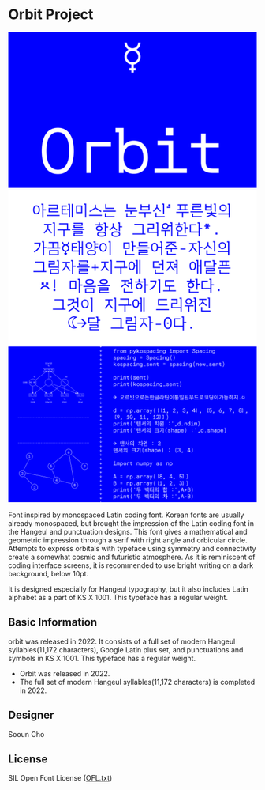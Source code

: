 # Orbit Project

![Orbit Image1](Documentation/images/orbit_image1.jpg)
![Orbit Image2](Documentation/images/orbit_image2.jpg)
![Orbit Image3](Documentation/images/orbit_image3.jpg)


Font inspired by monospaced Latin coding font. Korean fonts are usually already monospaced, but brought the impression of the Latin coding font in the Hangeul and punctuation designs. This font gives a mathematical and geometric impression through a serif with right angle and orbicular circle. Attempts to express orbitals with typeface using symmetry and connectivity create a somewhat cosmic and futuristic atmosphere. As it is reminiscent of coding interface screens, it is recommended to use bright writing on a dark background, below 10pt.

It is designed especially for Hangeul typography, but it also includes Latin alphabet as a part of KS X 1001. This typeface has a regular weight.

## Basic Information
orbit was released in 2022. 
It consists of a full set of modern Hangeul syllables(11,172 characters), Google Latin plus set, and punctuations and symbols in KS X 1001.
This typeface has a regular weight. 

- Orbit was released in 2022.
- The full set of modern Hangeul syllables(11,172 characters) is completed in 2022.


## Designer
Sooun Cho

## License
SIL Open Font License ([OFL.txt](OFL.txt))
